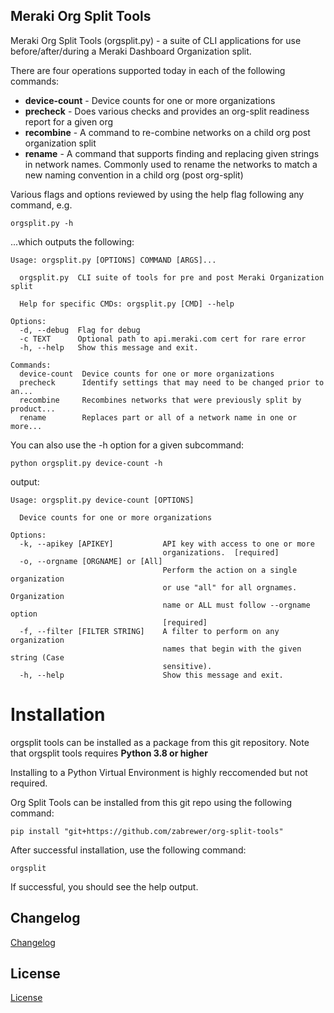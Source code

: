 Meraki Org Split Tools
-----------------  

Meraki Org Split Tools (orgsplit.py) - a suite of CLI applications for use before/after/during a Meraki Dashboard Organization split.

There are four operations supported today in each of the following commands:

* **device-count** - Device counts for one or more organizations
* **precheck** - Does various checks and provides an org-split readiness report for a given org
* **recombine** - A command to re-combine networks on a child org post organization split
* **rename** - A command that supports finding and replacing given strings in network names.  Commonly used to rename the networks to match a new naming convention in a child org (post org-split)

Various flags and options reviewed by using the help flag following any command, e.g.
```
orgsplit.py -h
```

...which outputs the following:

```
Usage: orgsplit.py [OPTIONS] COMMAND [ARGS]...

  orgsplit.py  CLI suite of tools for pre and post Meraki Organization split

  Help for specific CMDs: orgsplit.py [CMD] --help

Options:
  -d, --debug  Flag for debug
  -c TEXT      Optional path to api.meraki.com cert for rare error
  -h, --help   Show this message and exit.

Commands:
  device-count  Device counts for one or more organizations
  precheck      Identify settings that may need to be changed prior to an...
  recombine     Recombines networks that were previously split by product...
  rename        Replaces part or all of a network name in one or more...
```

You can also use the -h option for a given subcommand:
```
python orgsplit.py device-count -h
```

output:
```
Usage: orgsplit.py device-count [OPTIONS]

  Device counts for one or more organizations

Options:
  -k, --apikey [APIKEY]           API key with access to one or more
                                  organizations.  [required]
  -o, --orgname [ORGNAME] or [All]
                                  Perform the action on a single organization
                                  or use "all" for all orgnames. Organization
                                  name or ALL must follow --orgname option
                                  [required]
  -f, --filter [FILTER STRING]    A filter to perform on any organization
                                  names that begin with the given string (Case
                                  sensitive).
  -h, --help                      Show this message and exit.
```

# Installation

orgsplit tools can be installed as a package from this git repository.  Note that orgsplit tools requires **Python 3.8 or higher**

Installing to a Python Virtual Environment is highly reccomended but not required.

Org Split Tools can be installed from this git repo using the following command:
```
pip install "git+https://github.com/zabrewer/org-split-tools"
```

After successful installation, use the following command:

```
orgsplit
```

If successful, you should see the help output.

## Changelog

[Changelog](CHANGELOG.txt)

## License

[License](LICENSE)